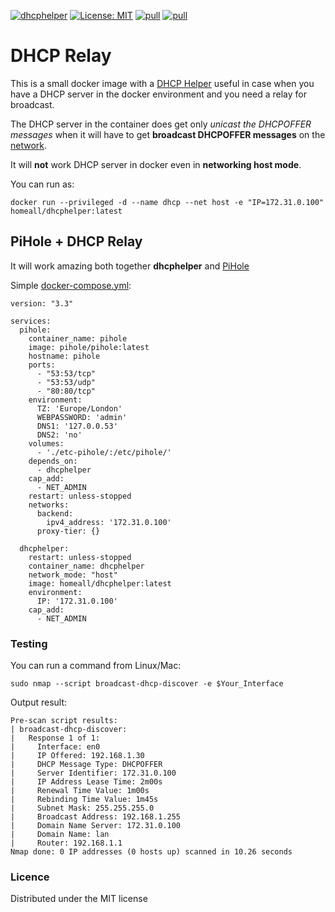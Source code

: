 [![dhcphelper](https://github.com/homeall/dhcphelper/workflows/CI/badge.svg)](https://github.com/homeall/dhcphelper/actions) [![License: MIT](https://img.shields.io/badge/License-MIT-yellow.svg)](https://opensource.org/licenses/MIT) [![pull](https://img.shields.io/docker/pulls/homeall/dhcphelper)](https://img.shields.io/docker/pulls/homeall/dhcphelper) [![pull](https://img.shields.io/docker/image-size/homeall/dhcphelper)](https://img.shields.io/docker/image-size/homeall/dhcphelper)

# DHCP Relay
This is a small docker image with a [DHCP Helper](http://www.thekelleys.org.uk/dhcp-helper/) useful in case when you have a DHCP server in the docker environment and you need a relay for broadcast.

The DHCP server in the container does get only *unicast the DHCPOFFER messages* when it will have to get **broadcast DHCPOFFER messages** on the [network](https://stackoverflow.com/questions/38816077/run-dnsmasq-as-dhcp-server-from-inside-a-docker-container).

It will **not** work DHCP server in docker even in **networking host mode**.

You can  run as:

```docker run --privileged -d --name dhcp --net host -e "IP=172.31.0.100" homeall/dhcphelper:latest```

## PiHole + DHCP Relay

It will work amazing both together **dhcphelper** and [PiHole](https://hub.docker.com/r/pihole/pihole) 

Simple [docker-compose.yml](https://docs.docker.com/compose/):
```
version: "3.3"

services:
  pihole:
    container_name: pihole
    image: pihole/pihole:latest
    hostname: pihole
    ports:
      - "53:53/tcp"
      - "53:53/udp"
      - "80:80/tcp"
    environment:
      TZ: 'Europe/London'
      WEBPASSWORD: 'admin'
      DNS1: '127.0.0.53'
      DNS2: 'no'
    volumes:
      - './etc-pihole/:/etc/pihole/'
    depends_on:
      - dhcphelper
    cap_add:
      - NET_ADMIN
    restart: unless-stopped
    networks:
      backend:
        ipv4_address: '172.31.0.100'
      proxy-tier: {}

  dhcphelper:
    restart: unless-stopped
    container_name: dhcphelper
    network_mode: "host"
    image: homeall/dhcphelper:latest
    environment:
      IP: '172.31.0.100'
    cap_add:
      - NET_ADMIN
```
### Testing

You can run a command from Linux/Mac:

```sudo nmap --script broadcast-dhcp-discover -e $Your_Interface```

Output result:

```Starting Nmap 7.91 ( https://nmap.org ) at 2021-01-01 19:40 GMT
Pre-scan script results:
| broadcast-dhcp-discover:
|   Response 1 of 1:
|     Interface: en0
|     IP Offered: 192.168.1.30
|     DHCP Message Type: DHCPOFFER
|     Server Identifier: 172.31.0.100
|     IP Address Lease Time: 2m00s
|     Renewal Time Value: 1m00s
|     Rebinding Time Value: 1m45s
|     Subnet Mask: 255.255.255.0
|     Broadcast Address: 192.168.1.255
|     Domain Name Server: 172.31.0.100
|     Domain Name: lan
|     Router: 192.168.1.1
Nmap done: 0 IP addresses (0 hosts up) scanned in 10.26 seconds
```
 ### Licence

Distributed under the MIT license
